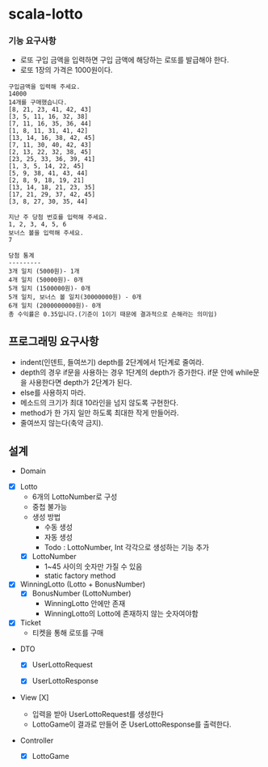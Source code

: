 # scala-lotto

### 기능 요구사항
- 로또 구입 금액을 입력하면 구입 금액에 해당하는 로또를 발급해야 한다.
- 로또 1장의 가격은 1000원이다.

```agsl
구입금액을 입력해 주세요.
14000
14개를 구매했습니다.
[8, 21, 23, 41, 42, 43]
[3, 5, 11, 16, 32, 38]
[7, 11, 16, 35, 36, 44]
[1, 8, 11, 31, 41, 42]
[13, 14, 16, 38, 42, 45]
[7, 11, 30, 40, 42, 43]
[2, 13, 22, 32, 38, 45]
[23, 25, 33, 36, 39, 41]
[1, 3, 5, 14, 22, 45]
[5, 9, 38, 41, 43, 44]
[2, 8, 9, 18, 19, 21]
[13, 14, 18, 21, 23, 35]
[17, 21, 29, 37, 42, 45]
[3, 8, 27, 30, 35, 44]

지난 주 당첨 번호를 입력해 주세요.
1, 2, 3, 4, 5, 6
보너스 볼을 입력해 주세요.
7

당첨 통계
---------
3개 일치 (5000원)- 1개
4개 일치 (50000원)- 0개
5개 일치 (1500000원)- 0개
5개 일치, 보너스 볼 일치(30000000원) - 0개
6개 일치 (2000000000원)- 0개
총 수익률은 0.35입니다.(기준이 1이기 때문에 결과적으로 손해라는 의미임)
```

## 프로그래밍 요구사항
- indent(인덴트, 들여쓰기) depth를 2단계에서 1단계로 줄여라.
- depth의 경우 if문을 사용하는 경우 1단계의 depth가 증가한다. if문 안에 while문을 사용한다면 depth가 2단계가 된다.
- else를 사용하지 마라.
- 메소드의 크기가 최대 10라인을 넘지 않도록 구현한다.
- method가 한 가지 일만 하도록 최대한 작게 만들어라.
- 줄여쓰지 않는다(축약 금지).


## 설계
- Domain
- [x] Lotto
  - 6개의 LottoNumber로 구성
  - 중첩 불가능
  - 생성 방법
    - 수동 생성
    - 자동 생성
    - Todo : LottoNumber, Int 각각으로 생성하는 기능 추가
  - [x] LottoNumber 
    - 1~45 사이의 숫자만 가질 수 있음
    - static factory method
- [x] WinningLotto (Lotto + BonusNumber)
  - [x] BonusNumber (LottoNumber)
    - WinningLotto 안에만 존재
    - WinningLotto의 Lotto에 존재하지 않는 숫자여야함
- [x] Ticket
  - 티켓을 통해 로또를 구매


- DTO
  - [x] UserLottoRequest
  - [x] UserLottoResponse


- View [X]
  - 입력을 받아 UserLottoRequest를 생성한다
  - LottoGame이 결과로 만들어 준 UserLottoResponse를 출력한다.


- Controller
  - [x] LottoGame
